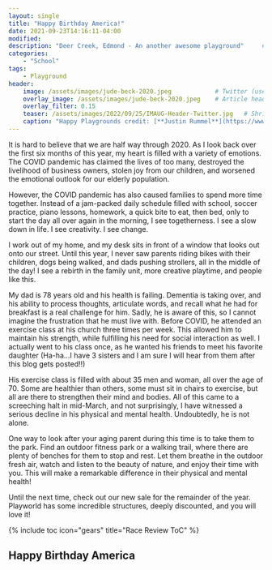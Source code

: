 ```yaml
---
layout: single
title: "Happy Birthday America!"
date: 2021-09-23T14:16:11-04:00
modified:
description: "Deer Creek, Edmond - An another awesome playground"     # For Twitter, not the Title
categories:
    - "School"
tags:
    - Playground
header:
    image: /assets/images/jude-beck-2020.jpeg            # Twitter (use 'overlay_image')
    overlay_image: /assets/images/jude-beck-2020.jpeg    # Article header at 2048x768
    overlay_filter: 0.15
    teaser: /assets/images/2022/09/25/IMAUG-Header-Twitter.jpg   # Shrink image to 575x216
    caption: "Happy Playgrounds credit: [**Justin Rummel**](https://www.justinrummel.com)"
---
```


It is hard to believe that we are half way through 2020. As I look back over the first six months of this year, my heart is filled with a variety of emotions. The COVID pandemic has claimed the lives of too many, destroyed the livelihood of business owners, stolen joy from our children, and worsened the emotional outlook for our elderly population.

However, the COVID pandemic has also caused families to spend more time together. Instead of a jam-packed daily schedule filled with school, soccer practice, piano lessons, homework, a quick bite to eat, then bed, only to start the day all over again in the morning, I see togetherness. I see a slow down in life. I see creativity. I see change.

I work out of my home, and my desk sits in front of a window that looks out onto our street. Until this year, I never saw parents riding bikes with their children, dogs being walked, and dads pushing strollers, all in the middle of the day! I see a rebirth in the family unit, more creative playtime, and people like this.

My dad is 78 years old and his health is failing. Dementia is taking over, and his ability to process thoughts, articulate words, and recall what he had for breakfast is a real challenge for him. Sadly, he is aware of this, so I cannot imagine the frustration that he must live with. Before COVID, he attended an exercise class at his church three times per week. This allowed him to maintain his strength, while fulfilling his need for social interaction as well. I actually went to his class once, as he wanted his friends to meet his favorite daughter (Ha-ha…I have 3 sisters and I am sure I will hear from them after this blog gets posted!!)

His exercise class is filled with about 35 men and woman, all over the age of 70. Some are healthier than others, some must sit in chairs to exercise, but all are there to strengthen their mind and bodies. All of this came to a screeching halt in mid-March, and not surprisingly, I have witnessed a serious decline in his physical and mental health. Undoubtedly, he is not alone.

One way to look after your aging parent during this time is to take them to the park. Find an outdoor fitness park or a walking trail, where there are plenty of benches for them to stop and rest. Let them breathe in the outdoor fresh air, watch and listen to the beauty of nature, and enjoy their time with you. This will make a remarkable difference in their physical and mental health!

Until the next time, check out our new sale for the remainder of the year. Playworld has some incredible structures, deeply discounted, and you will love it!


<!-- Table of Contents -->
{% include toc icon="gears" title="Race Review ToC" %}

Happy Birthday America
---


[blue]: /ironman-70-3-virginia-blue-ridge-2022-race-report/
